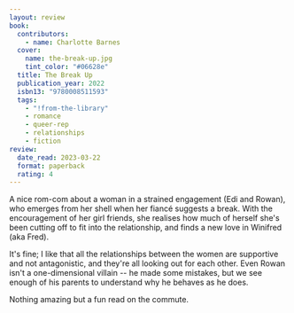 ```yaml
---
layout: review
book:
  contributors:
    - name: Charlotte Barnes
  cover:
    name: the-break-up.jpg
    tint_color: "#06628e"
  title: The Break Up
  publication_year: 2022
  isbn13: "9780008511593"
  tags:
    - "!from-the-library"
    - romance
    - queer-rep
    - relationships
    - fiction
review:
  date_read: 2023-03-22
  format: paperback
  rating: 4
---
```


A nice rom-com about a woman in a strained engagement (Edi and Rowan), who emerges from her shell when her fiancé suggests a break.
With the encouragement of her girl friends, she realises how much of herself she's been cutting off to fit into the relationship, and finds a new love in Winifred (aka Fred).

It's fine; I like that all the relationships between the women are supportive and not antagonistic, and they're all looking out for each other.
Even Rowan isn't a one-dimensional villain -- he made some mistakes, but we see enough of his parents to understand why he behaves as he does.

Nothing amazing but a fun read on the commute.

